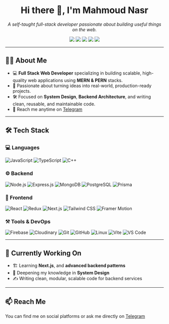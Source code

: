 <h1 align="center">Hi there 👋, I'm Mahmoud Nasr</h1>
<p align="center">
  <i>A self-taught full-stack developer passionate about building useful things on the web.</i>
</p>

<p align="center">
  <a href="https://twitter.com/_mahm0udnasr"><img src="https://img.shields.io/badge/Twitter-%231DA1F2.svg?style=flat&logo=twitter&logoColor=white"/></a>
  <a href="https://t.me/mahm0udnasr"><img src="https://img.shields.io/badge/Telegram-2CA5E0?style=flat&logo=telegram&logoColor=white"/></a>
  <a href="https://www.facebook.com/mhm0udnasr"><img src="https://img.shields.io/badge/Facebook-1877F2?style=flat&logo=facebook&logoColor=white"/></a>
  <a href="https://www.linkedin.com/in/mahm0udnasr"><img src="https://img.shields.io/badge/LinkedIn-0A66C2?style=flat&logo=linkedin&logoColor=white"/></a>
  <a href="https://www.instagram.com/_mahm0udnasr"><img src="https://img.shields.io/badge/Instagram-E4405F?style=flat&logo=instagram&logoColor=white"/></a>
</p>

---

## 🧑‍💻 About Me

- 💻 **Full Stack Web Developer** specializing in building scalable, high-quality web applications using **MERN & PERN** stacks.  
- 🚀 Passionate about turning ideas into real-world, production-ready projects.  
- 🛠 Focused on **System Design**, **Backend Architecture**, and writing clean, reusable, and maintainable code.  
- 💬 Reach me anytime on [Telegram](https://t.me/mahm0udnasr)  

---

## 🛠 Tech Stack

### 💻 Languages
![JavaScript](https://img.shields.io/badge/-JavaScript-F7DF1C?style=flat-square&logo=javascript&logoColor=000)
![TypeScript](https://img.shields.io/badge/-TypeScript-3178C6?style=flat-square&logo=typescript&logoColor=fff)
![C++](https://img.shields.io/badge/-C++-00599C?style=flat-square&logo=c%2B%2B&logoColor=fff)

### ⚙️ Backend
![Node.js](https://img.shields.io/badge/-Node.js-339933?style=flat-square&logo=node.js&logoColor=white)
![Express.js](https://img.shields.io/badge/-Express-black?style=flat-square&logo=express&logoColor=white)
![MongoDB](https://img.shields.io/badge/-MongoDB-4EA94B?style=flat-square&logo=mongodb&logoColor=white)
![PostgreSQL](https://img.shields.io/badge/-PostgreSQL-336791?style=flat-square&logo=postgresql&logoColor=white)
![Prisma](https://img.shields.io/badge/-Prisma-2D3748?style=flat-square&logo=prisma)

### 🧠 Frontend
![React](https://img.shields.io/badge/-React-20232A?style=flat-square&logo=react)
![Redux](https://img.shields.io/badge/-Redux-764ABC?style=flat-square&logo=redux)
![Next.js](https://img.shields.io/badge/-Next.js-000000?style=flat-square&logo=next.js)
![Tailwind CSS](https://img.shields.io/badge/-Tailwind_CSS-444?style=flat-square&logo=tailwind-css)
![Framer Motion](https://img.shields.io/badge/-Framer_Motion-0055FF?style=flat-square&logo=framer)

### ⚒ Tools & DevOps
![Firebase](https://img.shields.io/badge/-Firebase-FFCA28?style=flat-square&logo=firebase)
![Cloudinary](https://img.shields.io/badge/-Cloudinary-3448C5?style=flat-square&logo=cloudinary&logoColor=white)
![Git](https://img.shields.io/badge/-Git-F05032?style=flat-square&logo=git&logoColor=white)
![GitHub](https://img.shields.io/badge/-GitHub-181717?style=flat-square&logo=github)
![Linux](https://img.shields.io/badge/-Linux-FCC624?style=flat-square&logo=linux&logoColor=black)
![Vite](https://img.shields.io/badge/-Vite-646CFF?style=flat-square&logo=vite&logoColor=fff)
![VS Code](https://img.shields.io/badge/VS%20Code-007ACC?style=flat-square&logo=visualstudiocode&logoColor=white)

---

## 🚧 Currently Working On

- 🏗️ Learning **Next.js**, and **advanced backend patterns**
- 🧠 Deepening my knowledge in **System Design**
- ✍️ Writing clean, modular, scalable code for backend services

---

## 📫 Reach Me

You can find me on social platforms or ask me directly on [Telegram](https://t.me/mahmoudnasr)
